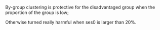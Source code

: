 By-group clustering is protective for the disadvantaged group when the proportion of the group is low;

Otherwise turned really harmful when ses0 is larger than 20%.
